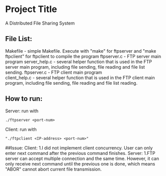 # Project Title
A Distributed File Sharing System

## File List:

Makefile - simple Makefile. Execute with "make" for ftpserver and "make ftpclient" for ftpclient to compile the program
ftpserver.c - FTP server main program
server_help.c - several helper function that is used in the FTP server main program,
	                including file sending, file reading and file list sending.
ftpserver.c - FTP client main program                
client_help.c - several helper function that is used in the FTP client main program,
	                including file sending, file reading and file list reading.

## How to run:
Server: run with 
```
./ftpserver <port-num>
```
Client: run with 
```
"./ftpclient <IP-address> <port-num>"
```
##Issue:
	Client:
	1.I did not implement client concurrency. User can only enter next command after the previous command finishes.
	Server:
	1.FTP server can accept multiple connection and the same time. However, it can only receive next command until the previous one is done,
	  which means "ABOR" cannot abort current file transmission.

